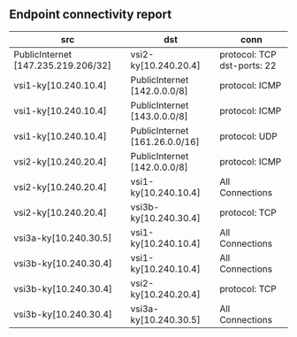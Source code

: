 ## Endpoint connectivity report
| src | dst | conn |
|-----|-----|------|
| PublicInternet [147.235.219.206/32] | vsi2-ky[10.240.20.4] | protocol: TCP  dst-ports: 22 |
| vsi1-ky[10.240.10.4] | PublicInternet [142.0.0.0/8] | protocol: ICMP   |
| vsi1-ky[10.240.10.4] | PublicInternet [143.0.0.0/8] | protocol: ICMP   |
| vsi1-ky[10.240.10.4] | PublicInternet [161.26.0.0/16] | protocol: UDP   |
| vsi2-ky[10.240.20.4] | PublicInternet [142.0.0.0/8] | protocol: ICMP   |
| vsi2-ky[10.240.20.4] | vsi1-ky[10.240.10.4] | All Connections |
| vsi2-ky[10.240.20.4] | vsi3b-ky[10.240.30.4] | protocol: TCP   |
| vsi3a-ky[10.240.30.5] | vsi1-ky[10.240.10.4] | All Connections |
| vsi3b-ky[10.240.30.4] | vsi1-ky[10.240.10.4] | All Connections |
| vsi3b-ky[10.240.30.4] | vsi2-ky[10.240.20.4] | protocol: TCP   |
| vsi3b-ky[10.240.30.4] | vsi3a-ky[10.240.30.5] | All Connections |